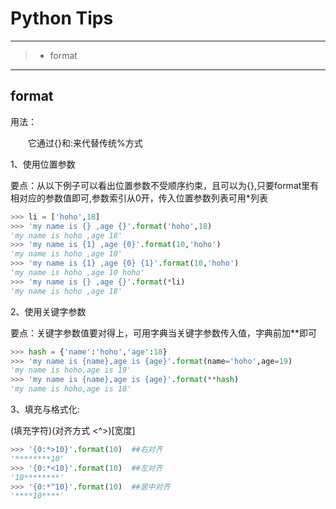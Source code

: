 # Python Tips

---

> * format

---

## format

用法：

　　它通过{}和:来代替传统%方式

1、使用位置参数

要点：从以下例子可以看出位置参数不受顺序约束，且可以为{},只要format里有相对应的参数值即可,参数索引从0开，传入位置参数列表可用*列表

```python
>>> li = ['hoho',18]
>>> 'my name is {} ,age {}'.format('hoho',18)
'my name is hoho ,age 18'
>>> 'my name is {1} ,age {0}'.format(10,'hoho')
'my name is hoho ,age 10'
>>> 'my name is {1} ,age {0} {1}'.format(10,'hoho')
'my name is hoho ,age 10 hoho'
>>> 'my name is {} ,age {}'.format(*li)
'my name is hoho ,age 18'

```

2、使用关键字参数

要点：关键字参数值要对得上，可用字典当关键字参数传入值，字典前加**即可

```python
>>> hash = {'name':'hoho','age':18}
>>> 'my name is {name},age is {age}'.format(name='hoho',age=19)
'my name is hoho,age is 19'
>>> 'my name is {name},age is {age}'.format(**hash)
'my name is hoho,age is 18'
```

3、填充与格式化:

(填充字符)(对齐方式 <^>)[宽度]

```python
>>> '{0:*>10}'.format(10)  ##右对齐
'********10'
>>> '{0:*<10}'.format(10)  ##左对齐
'10********'
>>> '{0:*^10}'.format(10)  ##居中对齐
'****10****'
```

